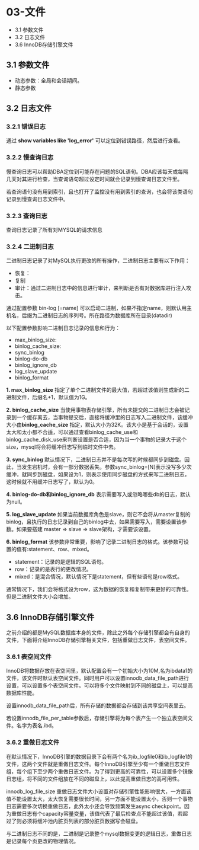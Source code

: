 
# 03-文件

- 3.1 参数文件
- 3.2 日志文件
- 3.6 InnoDB存储引擎文件

## 3.1 参数文件

- 动态参数：全局和会话期间。
- 静态参数

## 3.2 日志文件

### 3.2.1 错误日志

通过 **show variables like 'log_error'** 可以定位到错误路径，然后进行查看。

### 3.2.2 慢查询日志

慢查询日志可以帮助DBA定位到可能存在问题的SQL语句。DBA应该每天或每隔几天对其进行检查，当查询语句超过设定时间就会记录到慢查询日志文件里。

若查询语句没有用到索引，且也打开了监控没有用到索引的查询，也会将该类语句记录到慢查询日志文件中。

### 3.2.3 查询日志

查询日志记录了所有对MYSQL的请求信息

### 3.2.4 二进制日志

二进制日志记录了对MySQL执行更改的所有操作，二进制日志主要有以下作用：

- 恢复：
- 复制
- 审计：通过二进制日志中的信息进行审计，来判断是否有对数据库进行注入攻击。

通过配置参数 bin-log [=name] 可以启动二进制，如果不指定name，则默认用主机名，后缀为二进制日志的序列号。所在路径为数据库所在目录(datadir)

以下配置参数影响二进制日志记录的信息和行为：

- max\_binlog\_size: 
- binlog\_cache\_size:
- sync_binlog
- binlog\-do\-db
- binlog\_ignore\_db
- log\_slave\_update
- binlog_format


**1. max\_binlog\_size**
指定了单个二进制文件的最大值，若超过该值则生成新的二进制文件，后缀名+1，默认值为1G。

**2. binlog\_cache\_size**
当使用事物表存储引擎，所有未提交的二进制日志会被记录到一个缓存离去，当事物提交后，直接将缓冲里的日志写入二进制文件，该缓冲大小由**binlog\_cache\_size** 指定，默认大小为32K。该大小是基于会话的，设置太大和太小都不合适，可以通过查看binlog\_cache\_use和binlog\_cache\_disk\_use来判断设置是否合适，因为当一个事物的记录大于这个size，mysql将会将缓冲日志写到临时文件中去。


**3. sync\_binlog** 默认情况下，二进制日志并不是每次写的时候都同步到磁盘。因此，当发生宕机时，会有一部分数据丢失。参数sync_binlog=[N]表示没写多少次缓冲，就同步到磁盘，如果设为1，则表示使用同步磁盘的方式来写二进制日志，这时候就不用缓冲日志写了，默认为0。

**4. binlog\-do\-db和binlog\_ignore\_db** 表示需要写入或忽略哪些db的日志，默认为null。

**5. log\_slave\_update** 如果当前数据库角色是slave，则它不会将从master复制的binlog，且执行的日志记录到自己的binlog中去，如果需要写入，需要设置该参数。如果要搭建 master => slave => slave架构，才需要该设置。

**6. binlog_format** 该参数非常重要，影响了记录二进制日志的格式。该参数可设置的值有:statement、row、mixed。

- statement：记录的是逻辑的SQL语句。
- row：记录的是表行的更改情况。
- mixed：是混合情况，默认情况下是statement，但有些语句是row格式。

通常情况下，我们会将格式设为row，这为数据的恢复和复制带来更好的可靠性。但是二进制文件大小会增加。

## 3.6 InnoDB存储引擎文件

之前介绍的都是MySQL数据库本身的文件，除此之外每个存储引擎都会有自身的文件，下面将介绍InnoDB存储引擎相关文件，包括重做日志文件，表空间文件。

### 3.6.1 表空间文件

InnoDB将数据存放在表空间里，默认配置会有一个初始大小为10M,名为ibdata1的文件，该文件时默认表空间文件。同时用户可以设置innodb\_data\_file\_path进行设置，可以设置多个表空间文件。可以将多个文件映射到不同的磁盘上，可以提高数据库性能。

设置innodb\_data\_file\_path后，所有存储的数据都会存储到该共享空间表里去。

若设置innodb\_file\_per\_table参数后，存储引擎将为每个表产生一个独立表空间文件。名字为表名.ibd。

### 3.6.2 重做日志文件

在默认情况下，InnoDB引擎的数据目录下会有两个名为ib_logfile0和ib_logfile1的文件，这两个文件就是重做日志文件。每个InnoDB引擎至少有一个重做日志文件组，每个组下至少两个重做日志文件。为了得到更高的可靠性，可以设置多个镜像日志组，将不同的文件组放在不同的磁盘上，以此提高重做日志的高可用性。

innodb\_log\_file\_size 重做日志文件大小设置对存储引擎性能影响很大，一方面该值不能设置太大，太大恢复需要很长时间，另一方面不能设置太小，否则一个事物日志需要多次切换重做日志，此外太小还会导致频繁发生async checkpoint。因为重做日志有个capacity容量变量，该值代表了最后检查点不能超过该值，若超过了则必须将缓冲池内脏页列表的部分脏页数据写会磁盘。

与二进制日志不同的是，二进制是记录整个mysql数据变更的逻辑日志，重做日志是记录每个页更改的物理情况。

